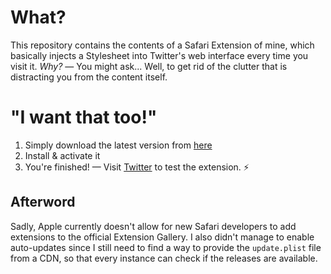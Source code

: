 # What?

This repository contains the contents of a Safari Extension of mine, which basically injects a Stylesheet into Twitter's web interface every time you visit it. *Why?* — You might ask... Well, to get rid of the clutter that is distracting you from the content itself.

# "I want that too!"
1. Simply download the latest version from [here][1]
2. Install & activate it
3. You're finished! — Visit [Twitter][2] to test the extension. :zap:

## Afterword

Sadly, Apple currently doesn't allow for new Safari developers to add extensions to the official Extension Gallery. I also didn't manage to enable auto-updates since I still need to find a way to provide the `update.plist` file from a CDN, so that every instance can check if the releases are available.

[1]: https://github.com/leo/phoenix/releases/latest
[2]: https://twitter.com
